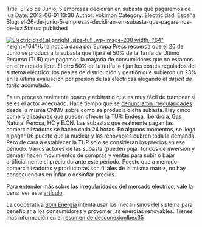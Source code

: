 Title: El 26 de Junio, 5 empresas decidiran en subasta qué pagaremos de luz
Date: 2012-06-01 13:30
Author: vokimon
Category: Electricidad, España
Slug: el-26-de-junio-5-empresas-decidiran-en-subasta-que-pagaremos-de-luz
Status: published

[![](http://desconexionibex35.org/blog/wp-content/uploads/2012/05/ktip.png "Electricidad"){.alignright .size-full .wp-image-238 width="64" height="64"}](http://desconexionibex35.org/blog/electricas-som-energia/ktip/)[Una noticia](http://www.europapress.es/economia/energia-00341/noticia-economia-energia-subasta-electrica-celebrara-26-junio-condicionara-revision-luz-julio-20120601132908.html) dada por Europa Press recuerda que el 26 de Junio se producirá la subasta que fijará el 50% de la Tarifa de Último Recurso (TUR) que pagamos la mayoría de consumidores que no estamos en el mercado libre. El otro 50% de la tarifa lo fijan los costes regulados del sistema eléctrico: los peajes de distribución y gestión que subieron un 23% en la última evaluación por presión de las electricas alegando el *deficit de tarifa* acomulado.

Es un proceso realmente opaco y arbitrario que es muy fácil de trampear si se es el actor adecuado. Hace tiempo que se [denunciaron irregularidades](http://desconexionibex35.org/blog/2012/05/15/la-cnmv-confirma-las-sospechas-de-manipulaciones-en-la-subasta-electrica/) desde la misma CNMV sobre como se producía dicha subasta. Hay cinco comercializadoras que pueden ofrecer la TUR: Endesa, Iberdrola, Gas Natural Fenosa, HC y E.ON. Las subastas que realmente pagan las comercializadoras se hacen cada 24 horas. En algunos momentos, se llega a pagar 0€ puesto que la nuclear y las renovables cubren toda la demanda. Pero de cara a establecer la TUR solo se consideran los precios en ese periodo. Varios actores de las subasta (pueden pujar fondos de inversión y demás) hacen movimientos de compras y ventas para subir o bajar artificialmente el precio durante este periodo. Puesto que a menudo comercializadoras y productoras son filiales de la misma matriz, no hay consecuencias en inflar o desinflar precios.

Para entender más sobre las irregularidades del mercado electrico, vale la pena leer este [artículo](http://jumanjisolar.com/comunicacion/la-verdad-sobre-el-mercado-electrico).

La cooperativa [Som Energia](http://www.somenergia.coop/) intenta usar los mecanismos del sistema para beneficiar a los consumidores y provomer las energias renovables. Tienes mas información en el [resumen de desconexionIbex35](http://desconexionibex35.org/blog/electricas-som-energia/)
